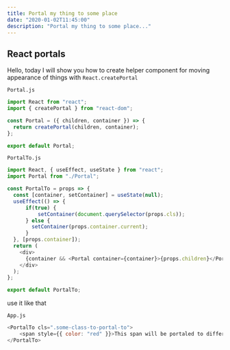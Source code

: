 ```yaml
---
title: Portal my thing to some place
date: "2020-01-02T11:45:00"
description: "Portal my thing to some place..."
---
```


## React portals

Hello, today I will show you how to create helper component for moving appearance of things with `React.createPortal`


`Portal.js`
```javascript
import React from "react";
import { createPortal } from "react-dom";

const Portal = ({ children, container }) => {
  return createPortal(children, container);
};

export default Portal;

```

`PortalTo.js`
```javascript
import React, { useEffect, useState } from "react";
import Portal from "./Portal";

const PortalTo = props => {
  const [container, setContainer] = useState(null);
  useEffect(() => {
      if(true) {
          setContainer(document.querySelector(props.cls));
      } else {
        setContainer(props.container.current);
      }
  }, [props.container]);
  return (
    <div>
      {container && <Portal container={container}>{props.children}</Portal>}
    </div>
  );
};

export default PortalTo;
```

use it like that

`App.js`
```javascript
<PortalTo cls=".some-class-to-portal-to">
    <span style={{ color: "red" }}>This span will be portaled to different place</span>
</PortalTo>
```


